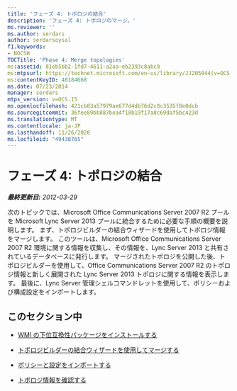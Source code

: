 ```yaml
---
title: 'フェーズ 4: トポロジの結合'
description: 'フェーズ 4: トポロジのマージ。'
ms.reviewer: ''
ms.author: serdars
author: serdarsoysal
f1.keywords:
- NOCSH
TOCTitle: 'Phase 4: Merge topologies'
ms:assetid: 81eb5bb2-1fd7-4611-a2aa-eb2393c8abc9
ms:mtpsurl: https://technet.microsoft.com/en-us/library/JJ205044(v=OCS.15)
ms:contentKeyID: 48184668
ms.date: 07/23/2014
manager: serdars
mtps_version: v=OCS.15
ms.openlocfilehash: 421cb83a57979ae677d4db76d2c8c3535f8e0dcb
ms.sourcegitcommit: 36fee89bb887bea4f18b19f17a8c69daf5bc423d
ms.translationtype: MT
ms.contentlocale: ja-JP
ms.lasthandoff: 11/26/2020
ms.locfileid: "49438765"
---
```

# <a name="phase-4-merge-topologies"></a>フェーズ 4: トポロジの結合

<div data-xmlns="http://www.w3.org/1999/xhtml">

<div class="topic" data-xmlns="http://www.w3.org/1999/xhtml" data-msxsl="urn:schemas-microsoft-com:xslt" data-cs="https://msdn.microsoft.com/">

<div data-asp="https://msdn2.microsoft.com/asp">



</div>

<div id="mainSection">

<div id="mainBody">

<span> </span>

_**最終更新日:** 2012-03-29_

次のトピックでは、Microsoft Office Communications Server 2007 R2 プールを Microsoft Lync Server 2013 プールに統合するために必要な手順の概要を説明します。 まず、トポロジビルダーの結合ウィザードを使用してトポロジ情報をマージします。 このツールは、Microsoft Office Communications Server 2007 R2 環境に関する情報を収集し、その情報を、Lync Server 2013 と共有されているデータベースに発行します。 マージされたトポロジを公開した後、トポロジビルダーを使用して、Office Communications Server 2007 R2 のトポロジ情報と新しく展開された Lync Server 2013 トポロジに関する情報を表示します。 最後に、Lync Server 管理シェルコマンドレットを使用して、ポリシーおよび構成設定をインポートします。

<div>

## <a name="in-this-section"></a>このセクション中

  - [WMI の下位互換性パッケージをインストールする](install-wmi-backward-compatibility-package.md)

  - [トポロジビルダーの結合ウィザードを使用してマージする](merge-using-topology-builder-merge-wizard.md)

  - [ポリシーと設定をインポートする](import-policies-and-settings.md)

  - [トポロジ情報を確認する](verify-topology-information.md)

</div>

</div>

<span> </span>

</div>

</div>

</div>

